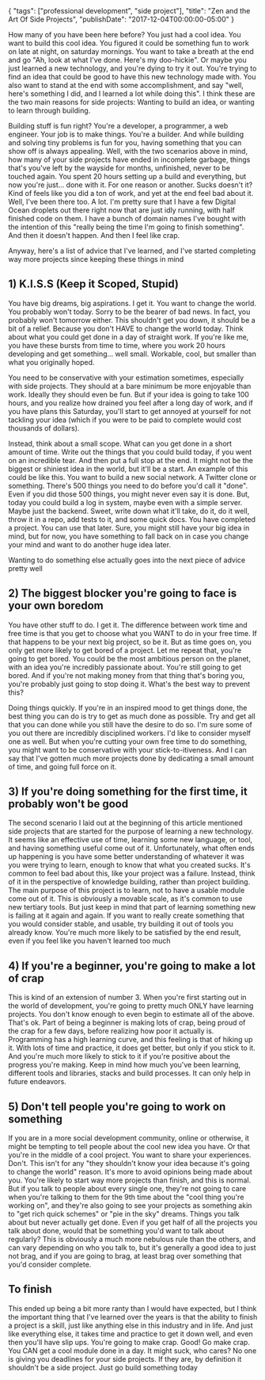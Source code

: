 <meta>
    {
        "tags": ["professional development", "side project"],
        "title": "Zen and the Art Of Side Projects",
        "publishDate": "2017-12-04T00:00:00-05:00"
    }
</meta>

How many of you have been here before? You just had a cool idea. You want to build this cool idea. You figured it could be something fun to work on late at night, on saturday mornings. You want to take a breath at the end and go "Ah, look at what I've done. Here's my doo-hickie". Or maybe you just learned a new technology, and you're dying to try it out. You're trying to find an idea that could be good to have this new technology made with. You also want to stand at the end with some accomplishment, and say "well, here's something I did, and I learned a lot while doing this". I think these are the two main reasons for side projects: Wanting to build an idea, or wanting to learn through building.

Building stuff is fun right? You're a developer, a programmer, a web engineer. Your job is to make things. You're a builder. And while building and solving tiny problems is fun for you, having something that you can show off is always appealing. Well, with the two scenarios above in mind, how many of your side projects have ended in incomplete garbage, things that's you've left by the wayside for months, unfinished, never to be touched again. You spent 20 hours setting up a build and everything, but now you're just... done with it. For one reason or another. Sucks doesn't it? Kind of feels like you did a ton of work, and yet at the end feel bad about it. Well, I've been there too. A lot. I'm pretty sure that I have a few Digital Ocean droplets out there right now that are just idly running, with half finished code on them. I have a bunch of domain names I've bought with the intention of this "really being the time I'm going to finish something". And then it doesn't happen. And then I feel like crap.

Anyway, here's a list of advice that I've learned, and I've started completing way more projects since keeping these things in mind

## 1) K.I.S.S (Keep it Scoped, Stupid)

You have big dreams, big aspirations. I get it. You want to change the world. You probably won't today. Sorry to be the bearer of bad news. In fact, you probably won't tomorrow either. This shouldn't get you down, it should be a bit of a relief. Because you don't HAVE to change the world today. Think about what you could get done in a day of straight work. If you're like me, you have these bursts from time to time, where you work 20 hours developing and get something... well small. Workable, cool, but smaller than what you originally hoped.

You need to be conservative with your estimation sometimes, especially with side projects. They should at a bare minimum be more enjoyable than work. Ideally they should even be fun. But if your idea is going to take 100 hours, and you realize how drained you feel after a long day of work, and if you have plans this Saturday, you'll start to get annoyed at yourself for not tackling your idea (which if you were to be paid to complete would cost thousands of dollars).

Instead, think about a small scope. What can you get done in a short amount of time. Write out the things that you could build today, if you went on an incredible tear. And then put a full stop at the end. It might not be the biggest or shiniest idea in the world, but it'll be a start. An example of this could be like this. You want to build a new social network. A Twitter clone or something. There's 500 things you need to do before you'd call it "done". Even if you did those 500 things, you might never even say it is done. But, today you could build a log in system, maybe even with a simple server. Maybe just the backend. Sweet, write down what it'll take, do it, do it well, throw it in a repo, add tests to it, and some quick docs. You have completed a project. You can use that later. Sure, you might still have your big idea in mind, but for now, you have something to fall back on in case you change your mind and want to do another huge idea later.

Wanting to do something else actually goes into the next piece of advice pretty well

## 2) The biggest blocker you're going to face is your own boredom

You have other stuff to do. I get it. The difference between work time and free time is that you get to choose what you WANT to do in your free time. If that happens to be your next big project, so be it. But as time goes on, you only get more likely to get bored of a project. Let me repeat that, you're going to get bored. You could be the most ambitious person on the planet, with an idea you're incredibly passionate about. You're still going to get bored. And if you're not making money from that thing that's boring you, you're probably just going to stop doing it. What's the best way to prevent this?

Doing things quickly. If you're in an inspired mood to get things done, the best thing you can do is try to get as much done as possible. Try and get all that you can done while you still have the desire to do so. I'm sure some of you out there are incredibly disciplined workers. I'd like to consider myself one as well. But when you're cutting your own free time to do something, you might want to be conservative with your stick-to-itiveness. And I can say that I've gotten much more projects done by dedicating a small amount of time, and going full force on it.

## 3) If you're doing something for the first time, it probably won't be good

The second scenario I laid out at the beginning of this article mentioned side projects that are started for the purpose of learning a new technology. It seems like an effective use of time, learning some new language, or tool, and having something useful come out of it. Unfortunately, what often ends up happening is you have some better understanding of whatever it was you were trying to learn, enough to know that what you created sucks. It's common to feel bad about this, like your project was a failure. Instead, think of it in the perspective of knowledge building, rather than project building. The main purpose of this project is to learn, not to have a usable module come out of it. This is obviously a movable scale, as it's common to use new tertiary tools. But just keep in mind that part of learning something new is failing at it again and again. If you want to really create something that you would consider stable, and usable, try building it out of tools you already know. You're much more likely to be satisfied by the end result, even if you feel like you haven't learned too much

## 4) If you're a beginner, you're going to make a lot of crap

This is kind of an extension of number 3. When you're first starting out in the world of development, you're going to pretty much ONLY have learning projects. You don't know enough to even begin to estimate all of the above. That's ok. Part of being a beginner is making lots of crap, being proud of the crap for a few days, before realizing how poor it actually is. Programming has a high learning curve, and this feeling is that of hiking up it. With lots of time and practice, it does get better, but only if you stick to it. And you're much more likely to stick to it if you're positive about the progress you're making. Keep in mind how much you've been learning, different tools and libraries, stacks and build processes. It can only help in future endeavors.

## 5) Don't tell people you're going to work on something

If you are in a more social development community, online or otherwise, it might be tempting to tell people about the cool new idea you have. Or that you're in the middle of a cool project. You want to share your experiences. Don't. This isn't for any "they shouldn't know your idea because it's going to change the world" reason. It's more to avoid opinions being made about you. You're likely to start way more projects than finish, and this is normal. But if you talk to people about every single one, they're not going to care when you're talking to them for the 9th time about the "cool thing you're working on", and they're also going to see your projects as something akin to "get rich quick schemes" or "pie in the sky" dreams. Things you talk about but never actually get done. Even if you get half of all the projects you talk about done, would that be something you'd want to talk about regularly? This is obviously a much more nebulous rule than the others, and can vary depending on who you talk to, but it's generally a good idea to just not brag, and if you are going to brag, at least brag over something that you'd consider complete.

## To finish

This ended up being a bit more ranty than I would have expected, but I think the important thing that I've learned over the years is that the ability to finish a project is a skill, just like anything else in this industry and in life. And just like everything else, it takes time and practice to get it down well, and even then you'll have slip ups. You're going to make crap. Good! Go make crap. You CAN get a cool module done in a day. It might suck, who cares? No one is giving you deadlines for your side projects. If they are, by definition it shouldn't be a side project. Just go build something today
